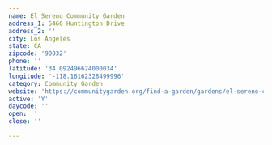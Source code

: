```yaml
---
name: El Sereno Community Garden
address_1: 5466 Huntington Drive
address_2: ''
city: Los Angeles
state: CA
zipcode: '90032'
phone: ''
latitude: '34.092496624000034'
longitude: '-118.16162328499996'
category: Community Garden
website: 'https://communitygarden.org/find-a-garden/gardens/el-sereno-community-garden/'
active: 'Y'
daycode: ''
open: ''
close: ''

---
```

